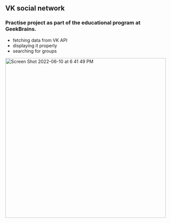 ## VK social network 
### Practise project as part of the educational program at GeekBrains. 
- fetching data from VK API
- displaying it properly
- searching for groups  
<img width="504" alt="Screen Shot 2022-06-10 at 6 41 49 PM" src="https://user-images.githubusercontent.com/79000056/173102069-9a84f4f0-5df8-4b4b-9343-fa313e63a505.png">
